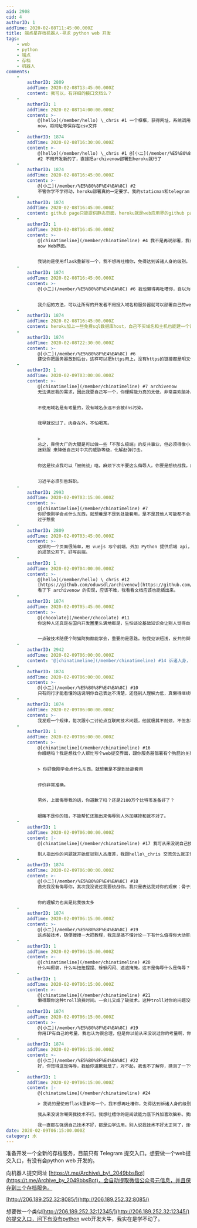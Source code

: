 ```yaml
---
aid: 2908
cid: 4
authorID: 1
addTime: 2020-02-08T11:45:00.000Z
title: 端点星存档机器人-寻求 python web 开发
tags:
    - web
    - python
    - 端点
    - 存档
    - 机器人
comments:
    -
        authorID: 2809
        addTime: 2020-02-08T13:45:00.000Z
        content: 我可以，有详细的接口文档么？
    -
        authorID: 1
        addTime: 2020-02-08T14:00:00.000Z
        content: >-
            @[hello](/member/hello) \_chris #1 一个框框，获得网址，系统调用monolith和archive
            now，将网址等保存在csv文件
    -
        authorID: 1874
        addTime: 2020-02-08T16:30:00.000Z
        content: >-
            @[hello](/member/hello) \_chris #1 @[小二](/member/%E5%B0%8F%E4%BA%8C)
            #2 不用开发新的了，直接把archivenow部署到heroku就行了
    -
        authorID: 1874
        addTime: 2020-02-08T16:45:00.000Z
        content: >-
            @[小二](/member/%E5%B0%8F%E4%BA%8C) #2
            不管你学不学得动，heroku部署真的一定要学。我的staticman和telegram bot都是部署在免费的heroku上的。
    -
        authorID: 1874
        addTime: 2020-02-08T16:45:00.000Z
        content: github page只能提供静态页面，heroku就是web应用界的github page
    -
        authorID: 1
        addTime: 2020-02-08T16:45:00.000Z
        content: >-
            @[chinatimeline](/member/chinatimeline) #4 我不是再说部署，我已经部署了一个archive
            now Web界面。


            我说的是使用flask重新写一个，我不想再吐槽你，免得达到诉诸人身的级别。
    -
        authorID: 1874
        addTime: 2020-02-08T16:45:00.000Z
        content: >-
            @[小二](/member/%E5%B0%8F%E4%BA%8C) #6 我也懒得再吐嘈你，自以为技术高超


            我介绍的方法，可以让所有的开发者不用投入域名和服务器就可以部署自己的web应用，archivenow本来就是python写的，要做一个web服务只需要想办法部署到免费主机上面就是了。
    -
        authorID: 1874
        addTime: 2020-02-08T16:45:00.000Z
        content: heroku加上一些免费sql数据库host，自己不买域名和主机也能建一个论坛
    -
        authorID: 1874
        addTime: 2020-02-08T22:30:00.000Z
        content: >-
            @[小二](/member/%E5%B0%8F%E4%BA%8C) #6
            建议你把服务器放到后台，这样可以把https用上，没有https的链接都是明文传输，非常危险。
    -
        authorID: 1
        addTime: 2020-02-09T03:00:00.000Z
        content: >-
            @[chinatimeline](/member/chinatimeline) #7 archivenow
            无法满足我的需求，因此我要自己写一个，你理解能力真的太低，非常喜欢脑补。heroku 好用，但是不花钱很多地方还是满足不了我的需求。


            不使用域名是有考量的，没有域名永远不会被dns污染。


            我早就说过了，肉身在外，不怕喝茶。


            >
            总之，靠傍大厂的大腿是可以做一些「不那么极端」的反共事业，但必须得像小二这样扭扭捏捏、躲躲闪闪、遮遮掩掩，穿上一身「只是不满言论审查的温和派」、「本质上还是可以被引导、被统战的理想主义青年」、「虽然不满但意识形态跟思维方式还属于中国特色社会主义范畴的可控异议人士」之类的
            迷彩服 来降低自己对中共的威胁等级，化解赵弹打击。


            你这是钦点我可以「被统战」咯，麻烦下次不要这么侮辱人。你要是想统战我，麻烦准备2100万个比特币。


            习近平必须引咎辞职。
    -
        authorID: 2993
        addTime: 2020-02-09T03:15:00.000Z
        content: >-
            @[chinatimeline](/member/chinatimeline) #7
            你好像刚学会点什么东西，就想着是不是到处能套用，是不是其他人可能都不会、都不知道，什么知识点都要重复一遍，一个heroku都要讲半天，“那么你说，茴字有几种写法？不会写罢”
            过于憨批
    -
        authorID: 2809
        addTime: 2020-02-09T03:45:00.000Z
        content: >-
            这样的一个页面很简单，用 vuejs 写个前端，外加 Python 提供后端 api，当然如果后端逻辑已经实现，可以把 api
            的规范公开下，好写前端。
    -
        authorID: 1
        addTime: 2020-02-09T04:00:00.000Z
        content: >-
            @[hello](/member/hello) \_chris #12
            [https://github.com/oduwsdl/archivenow](https://github.com/oduwsdl/archivenow)
            看了下 archivenow 的实现，应该不难，我看看文档应该也能搞出来。
    -
        authorID: 1874
        addTime: 2020-02-09T05:45:00.000Z
        content: >-
            @[chocolate](/member/chocolate) #11
            你这种人还真是在国内开发圈里头满地都是，生怕谈论基础知识会让别人觉得自己是个雏儿，生怕把自己做事的逻辑讲透彻了就会掉价。我不愿意过多吐嘈，免得牵涉人身攻击。


            一点破技术随便个阿猫阿狗都能学会，重要的是思路。恕我见识短浅，反共的舆论圈子里用serverless的动态应用的还真不多，你要是见多识广的话，欢迎丢几个过来打我的脸。
    -
        authorID: 2942
        addTime: 2020-02-09T06:00:00.000Z
        content: '@[chinatimeline](/member/chinatimeline) #14 诉诸人身，警告一次'
    -
        authorID: 1874
        addTime: 2020-02-09T06:00:00.000Z
        content: >-
            @[小二](/member/%E5%B0%8F%E4%BA%8C) #10
            只有同行才能看懂的话说明你自己表达不清楚，还怪别人理解力低，真懒得继续吐嘈
    -
        authorID: 1874
        addTime: 2020-02-09T06:00:00.000Z
        content: >-
            我发现一个规律，每次跟小二讨论点互联网技术问题，他就极其不耐烦，不但各种嫌弃、挑刺，还不愿意把解决方案说清楚。好像别人搞点技术就冒犯了他一样。我真是搞不懂这种神逻辑。
    -
        authorID: 1
        addTime: 2020-02-09T06:00:00.000Z
        content: >-
            @[chinatimeline](/member/chinatimeline) #16
            你眼瞎吗？我是想找个人帮忙写个web提交界面，跟你服务器部署有个狗屁的关系。


            > 你好像刚学会点什么东西，就想着是不是到处能套用


            评价非常准确。


            另外，上面侮辱我的话，你道歉了吗？还是2100万个比特币准备好了？


            眼瞎不是你的错，不能帮忙还跑出来侮辱别人外加瞎掺和就不对了。
    -
        authorID: 1
        addTime: 2020-02-09T06:00:00.000Z
        content: |-
            @[chinatimeline](/member/chinatimeline) #17 我可从来没说自己技术好。

            别人指出你的问题就开始反驳别人态度差，我跟hello\_chris 交流怎么就正常呢？
    -
        authorID: 1874
        addTime: 2020-02-09T06:00:00.000Z
        content: >-
            @[小二](/member/%E5%B0%8F%E4%BA%8C) #18
            首先我没有侮辱你，其次我没说过我要统战你。我只是表达我对你的观察：骨子里非常反共，干着反共的事，但表面上装作温和派来自我保护。


            你的理解力也真是比我强太多
    -
        authorID: 1874
        addTime: 2020-02-09T06:15:00.000Z
        content: >-
            @[小二](/member/%E5%B0%8F%E4%BA%8C) #19
            这点破技术，随便搜搜一大把教程，我真是搞不懂讨论一下有什么值得你大动肝火的，又不是泄露了什么核心秘籍。
    -
        authorID: 1
        addTime: 2020-02-09T06:15:00.000Z
        content: >-
            @[chinatimeline](/member/chinatimeline) #20
            什么叫假装，什么叫扭扭捏捏、躲躲闪闪、遮遮掩掩，这不是侮辱什么是侮辱？
    -
        authorID: 1
        addTime: 2020-02-09T06:15:00.000Z
        content: >-
            @[chinatimeline](/member/chinatimeline) #21
            懒得跟你这种troll浪费时间。一会儿又成了破技术。这种troll对你的问题没有任何帮助只会浪费时间。
    -
        authorID: 1874
        addTime: 2020-02-09T06:15:00.000Z
        content: >-
            @[小二](/member/%E5%B0%8F%E4%BA%8C) #19
            你用IP有自己的考量，我也认为很合理，但是你以前从来没说过你的考量啊，你没说过我怎么知道呢？你用A手段去实现B目标，我说A手段不是实现C目标的最好选择，这么简单一件事，很正常的交流嘛。你为什么觉得好像是在嘲笑你技术不行呢？
    -
        authorID: 1874
        addTime: 2020-02-09T06:15:00.000Z
        content: >-
            @[小二](/member/%E5%B0%8F%E4%BA%8C) #22
            好，你觉得这是侮辱，我给你道歉就是了，对不起，我也不了解你，猜测了一下你的动机，猜错了。
    -
        authorID: 1
        addTime: 2020-02-09T06:15:00.000Z
        content: |-
            @[chinatimeline](/member/chinatimeline) #24

            > 我说的是使用flask重新写一个，我不想再吐槽你，免得达到诉诸人身的级别。

            我从来没说你嘲笑我技术不行。我想吐槽你的是阅读能力底下外加喜欢脑补。我的需求是写一个Web提交入口，而不是部署。

            我一直都在强调自己技术不好，都是边学边用。别人说我技术不好太正常了，连个基本web界面都搞不出来。
date: 2020-02-09T06:15:00.000Z
category: 水
---
```


准备开发一个全新的存档服务，目前只有 Telegram 提交入口。想要做一个web提交入口，有没有会python web 开发的。

向机器人提交网址 [https://t.me/Archive\_by\_2049bbsBot](https://t.me/Archive_by_2049bbsBot)，会自动提取微信公众号元信息，并且保存到三个存档服务。

[http://206.189.252.32:8085/](http://206.189.252.32:8085/)

想要做一个类似[http://206.189.252.32:12345/](http://206.189.252.32:12345/)的提交入口，问下有没有python web开发大牛，我实在是学不动了。
